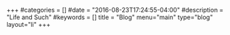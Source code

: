 +++
#categories = []
#date = "2016-08-23T17:24:55-04:00"
#description = "Life and Such"
#keywords = []
title = "Blog"
menu="main"
type="blog"
layout="li"
+++
